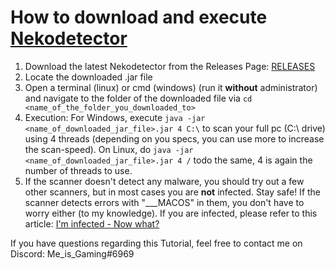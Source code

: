 # How to download and execute [Nekodetector](https://github.com/MCRcortex/nekodetector "MCRcortex's Nekodetector")

1. Download the latest Nekodetector from the Releases Page: [RELEASES](https://github.com/MCRcortex/nekodetector/releases "Releases")
2. Locate the downloaded .jar file
3. Open a terminal (linux) or cmd (windows) (run it **without** administrator) and navigate to the folder of the downloaded file via `cd <name_of_the_folder_you_downloaded_to>`
4. Execution:
For Windows, execute `java -jar <name_of_downloaded_jar_file>.jar 4 C:\` to scan your full pc (C:\ drive) using 4 threads (depending on you specs, you can use more to increase the scan-speed).
On Linux, do `java -jar <name_of_downloaded_jar_file>.jar 4 /` todo the same, 4 is again the number of threads to use.
5. If  the scanner doesn't detect any malware, you should try out a few other scanners, but in most cases you are **not** infected. Stay safe!
If the scanner detects errors with "___MACOS" in them, you don't  have to worry either (to my knowledge).
If you are infected, please refer to this article: [I'm infected - Now what?](https://github.com/fractureiser-investigation/fractureiser/blob/main/docs/users.md#im-infected-now-what "I'm infected, now what? - Fractureiser-Investigation")





If you have questions regarding this Tutorial, feel free to contact me on Discord: Me_is_Gaming#6969
